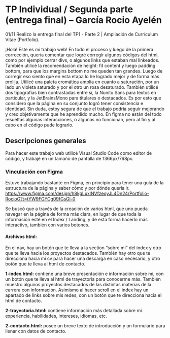 # TP Individual / Segunda parte (entrega final) – García Rocio Ayelén
01/11 Realizo la entrega final del TP1 - Parte 2 | Ampliación de Currículum Vitae (Portfolio).

¡Hola! Este es mi trabajo web! En todo el proceso y luego de la primera corrección, quería comentar que logré corregir algunos códigos del html, como por ejemplo cerrar divs, o algunos links que estaban mal linkeados. También utilicé la recomendación de height: fit content y luego padding bottom, para que los margins bottom no me queden tan grandes. Luego de corregir eso siento que en esta etapa lo he logrado mejor y de forma más prolija. Utilicé una paleta cromática amplia en cuanto a saturación, por un lado un violeta saturado y por el otro un rosa desaturado. También utilicé dos tipografías bien contrastadas entre sí, la Nunito Sans para textos en particular, y la JetBrainsMono para titulares o destacados. Es por esto que considero que la página en su conjunto logró tener consistencia e identidad. Sin duda, estoy segura de que el trabajo podría seguir mejorando y creo objetivamente que he aprendido mucho. En figma no están del todo resueltas algunas interacciones, o algunas no funcionan, pero al fin y al cabo en el código pude lograrlo.

## Descripciones generales
Para hacer este trabajo web utilicé Visual Studio Code como editor de código, y trabajé en un tamaño de pantalla de 1366px/768px.
### Vinculación con Figma
Estuve trabajando bastante en Figma, en principio para tener una guía de la estructura de la página y saber cómo y por dónde quería ir. https://www.figma.com/design/h8kgLuxlNVfzeoyJL4Dn24/Portfolio-RocioG?t=tYW9FGYCg09fGsGl-0

Se buscó que a través de la creación de varios html, que uno pueda navegar en la página de forma más clara, en lugar de que toda la información esté en el Index / Landing, y de esta forma hacerlo más interactivo, también con varios botones. 

#### Archivos html:
En el nav, hay un botón que te lleva a la section “sobre mí” del index y otro que te lleva hacia los proyectos destacados. También hay otro que te direcciona hacia mi cv para hacer una descarga en caso necesario, y otro botón que te lleva al html de contacto. 

**1-index.html:** contiene una breve presentación e información sobre mí, con un botón que te lleva al html de trayectoria para conocerme más. También muestro algunos proyectos destacados de las distintas materias de la carrera con información. Asimismo al hacer scroll en el index hay un apartado de links sobre mis redes, con un botón que te direcciona hacia el html de contacto. 

**2-trayectoria.html:** contiene información más detallada sobre mi experiencia, habilidades, intereses, idiomas, etc.

**2-contacto.html:** posee un breve texto de introducción y un formulario para llenar con datos de contacto.

